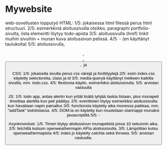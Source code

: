 # Mywebsite
web-sovellusten lopputyö
HTML:
1/5: jokaisessa html filessä perus html structuuri.
2/5: esimerkkinä aloitussivulla otsikko, paragraphi portfolio-sivulta, lista elementti löytyy todo-apista
3/5: aloitussivulla (href) linkit muihin sivuihin + munan kuva aloitussivun pelissä.
4/5: - (en käyttänyt taulukoita)
5/5: aloitussivulla, <header>, <nav>, <button>, <img> ja <p>

CSS: 
1/5: jokaisella sivulla perus css värejä ja fonttityylejä
2/5: esim index.css käytetty selectoreita, class ja id
3/5: media-queryä käyttänyt melkeen kaikilla sivuilla, mm. todo.css.
4/5: flexboxia käytin, esimerkiksi aloitussivulla.
5/5: arvioian vastuulla

JS:
1/5: todo app, antaa alertin kun yrität lisätä tyhjää taskia listaan, plus munapeli ilmoittaa alertilla kun peli päättyy.
2/5: eventlisteri löytyy esimerkiksi aloitussivulta kun havaitaan napin painallus
3/5: functionsia käytetty aika monessa paikkaa, mm. "addTask" todolistassa.
4/5: DOM:ia on käytetty kun muutetaan startnappi munaksi javascriptillä
5/5: -

Asynkrooniset:
1/5: Timeri löytyy aloitussivun munapelistä jossa 10 sekunnin aika.
2/5: fetchillä kutsuin openweathermapin APIa aloitussivulla.
3/5: Lämpötilan kutsu openweathermapista
4/5: index.js käytetty catchia sekä throwia.
5/5: arvioian vastuulla.





